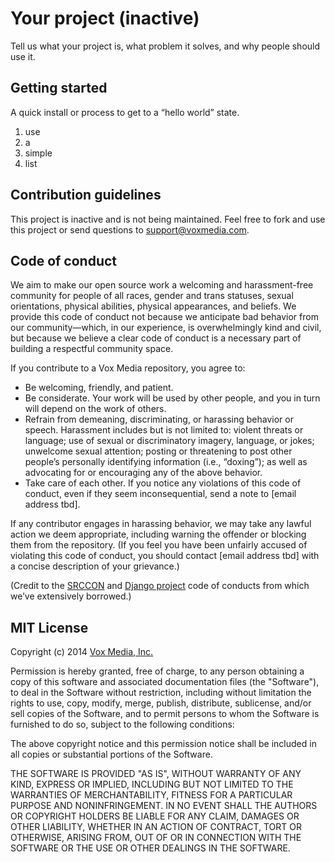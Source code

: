 # Your project (inactive)

Tell us what your project is, what problem it solves, and why people should use it.

## Getting started

A quick install or process to get to a “hello world” state.

1. use
2. a
3. simple
4. list

## Contribution guidelines

This project is inactive and is not being maintained. Feel free to fork and use this project or send questions to support@voxmedia.com.

## Code of conduct

We aim to make our open source work a welcoming and harassment-free community for people of all races, gender and trans statuses, sexual orientations, physical abilities, physical appearances, and beliefs. We provide this code of conduct not because we anticipate bad behavior from our community—which, in our experience, is overwhelmingly kind and civil, but because we believe a clear code of conduct is a necessary part of building a respectful community space.

If you contribute to a Vox Media repository, you agree to:

* Be welcoming, friendly, and patient.
* Be considerate. Your work will be used by other people, and you in turn will depend on the work of others. 
* Refrain from demeaning, discriminating, or harassing behavior or speech. Harassment includes but is not limited to: violent threats or language; use of sexual or discriminatory imagery, language, or jokes; unwelcome sexual attention; posting or threatening to post other people’s personally identifying information (i.e., “doxing”); as well as advocating for or encouraging any of the above behavior.
* Take care of each other. If you notice any violations of this code of conduct, even if they seem inconsequential, send a note to [email address tbd].

If any contributor engages in harassing behavior, we may take any lawful action we deem appropriate, including warning the offender or blocking them from the repository. (If you feel you have been unfairly accused of violating this code of conduct, you should contact [email address tbd] with a concise description of your grievance.)

(Credit to the [SRCCON](http://srccon.org/conduct/) and [Django project](https://www.djangoproject.com/conduct/) code of conducts from which we’ve extensively borrowed.)

## MIT License

Copyright (c) 2014 [Vox Media, Inc.](http://www.voxmedia.com/)

Permission is hereby granted, free of charge, to any person obtaining a copy of this software and associated documentation files (the "Software"), to deal in the Software without restriction, including without limitation the rights to use, copy, modify, merge, publish, distribute, sublicense, and/or sell copies of the Software, and to permit persons to whom the Software is furnished to do so, subject to the following conditions:

The above copyright notice and this permission notice shall be included in all copies or substantial portions of the Software.

THE SOFTWARE IS PROVIDED "AS IS", WITHOUT WARRANTY OF ANY KIND, EXPRESS OR IMPLIED, INCLUDING BUT NOT LIMITED TO THE WARRANTIES OF MERCHANTABILITY, FITNESS FOR A PARTICULAR PURPOSE AND NONINFRINGEMENT. IN NO EVENT SHALL THE AUTHORS OR COPYRIGHT HOLDERS BE LIABLE FOR ANY CLAIM, DAMAGES OR OTHER LIABILITY, WHETHER IN AN ACTION OF CONTRACT, TORT OR OTHERWISE, ARISING FROM, OUT OF OR IN CONNECTION WITH THE SOFTWARE OR THE USE OR OTHER DEALINGS IN THE SOFTWARE.
